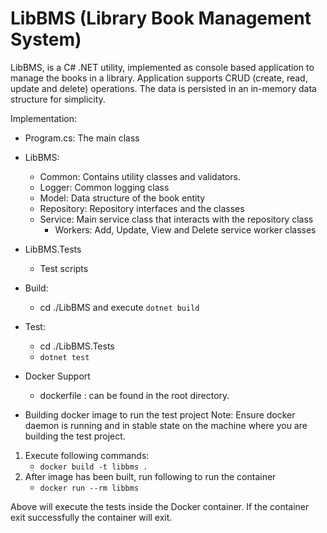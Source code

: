 # LibBMS (Library Book Management System)
LibBMS, is a C# .NET utility, implemented as console based application to manage the books in a library.
Application supports CRUD (create, read, update and delete) operations. The data is persisted in an in-memory data structure for simplicity.

Implementation:

* Program.cs: The main class

* LibBMS:
    * Common: Contains utility classes and validators.
    * Logger: Common logging class
    * Model: Data structure of the book entity
    * Repository: Repository interfaces and the classes
    * Service: Main service class that interacts with the repository class
        * Workers: Add, Update, View and Delete service worker classes

* LibBMS.Tests
    * Test scripts        


* Build:
    * cd ./LibBMS and execute `dotnet build`

* Test:
    * cd ./LibBMS.Tests
    * `dotnet test`

* Docker Support
    * dockerfile : can be found in the root directory.

* Building docker image to run the test project
Note: Ensure docker daemon is running and in stable state on the machine where you are building the test project.

1. Execute following commands:
    * `docker build -t libbms .`
2. After image has been built, run following to run the container    
    * `docker run --rm libbms`

Above will execute the tests inside the Docker container. If the container exit successfully the container will exit.



